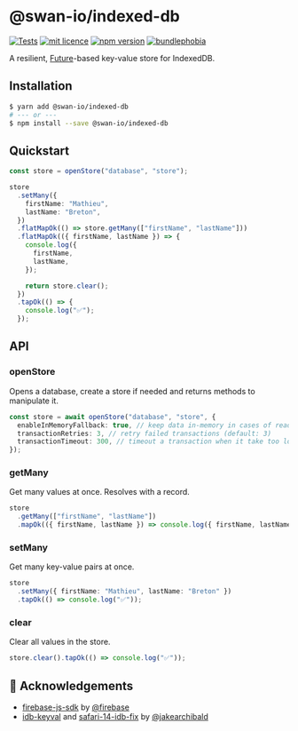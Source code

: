 # @swan-io/indexed-db

[![Tests](https://github.com/swan-io/indexed-db/actions/workflows/tests.yml/badge.svg)](https://github.com/swan-io/indexed-db/actions/workflows/tests.yml)
[![mit licence](https://img.shields.io/dub/l/vibe-d.svg)](https://github.com/swan-io/indexed-db/blob/main/LICENSE)
[![npm version](https://img.shields.io/npm/v/@swan-io/indexed-db)](https://www.npmjs.org/package/@swan-io/indexed-db)
[![bundlephobia](https://img.shields.io/bundlephobia/minzip/@swan-io/indexed-db?label=size)](https://bundlephobia.com/result?p=@swan-io/indexed-db)

A resilient, [Future](https://swan-io.github.io/boxed/future)-based key-value store for IndexedDB.

## Installation

```sh
$ yarn add @swan-io/indexed-db
# --- or ---
$ npm install --save @swan-io/indexed-db
```

## Quickstart

```ts
const store = openStore("database", "store");

store
  .setMany({
    firstName: "Mathieu",
    lastName: "Breton",
  })
  .flatMapOk(() => store.getMany(["firstName", "lastName"]))
  .flatMapOk(({ firstName, lastName }) => {
    console.log({
      firstName,
      lastName,
    });

    return store.clear();
  })
  .tapOk(() => {
    console.log("✅");
  });
```

## API

### openStore

Opens a database, create a store if needed and returns methods to manipulate it.

```ts
const store = await openStore("database", "store", {
  enableInMemoryFallback: true, // keep data in-memory in cases of read failures (default: false)
  transactionRetries: 3, // retry failed transactions (default: 3)
  transactionTimeout: 300, // timeout a transaction when it take too long (default: 300ms)
});
```

### getMany

Get many values at once. Resolves with a record.

```ts
store
  .getMany(["firstName", "lastName"])
  .mapOk(({ firstName, lastName }) => console.log({ firstName, lastName }));
```

### setMany

Get many key-value pairs at once.

```ts
store
  .setMany({ firstName: "Mathieu", lastName: "Breton" })
  .tapOk(() => console.log("✅"));
```

### clear

Clear all values in the store.

```ts
store.clear().tapOk(() => console.log("✅"));
```

## 🙌 Acknowledgements

- [firebase-js-sdk](https://github.com/firebase/firebase-js-sdk) by [@firebase](https://github.com/firebase)
- [idb-keyval](https://github.com/jakearchibald/idb-keyval) and [safari-14-idb-fix](https://github.com/jakearchibald/safari-14-idb-fix) by [@jakearchibald](https://github.com/jakearchibald)
